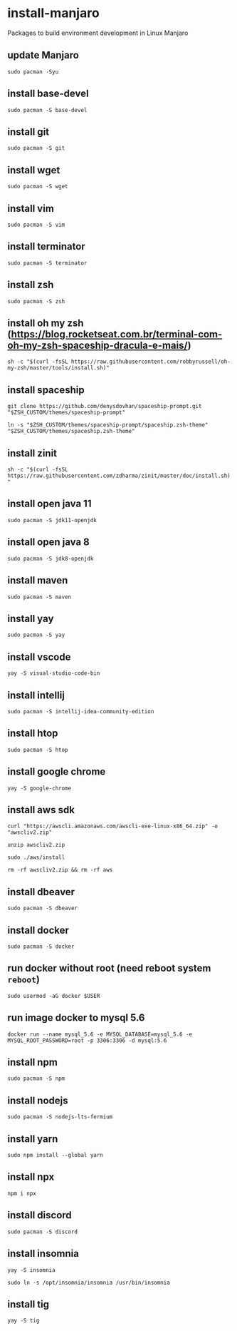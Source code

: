 # install-manjaro
Packages to build environment development in Linux Manjaro

## update Manjaro
`sudo pacman -Syu`

## install base-devel
`sudo pacman -S base-devel`

## install git
`sudo pacman -S git`

## install wget
`sudo pacman -S wget`

## install vim
`sudo pacman -S vim`

## install terminator
`sudo pacman -S terminator`

## install zsh
`sudo pacman -S zsh`

## install oh my zsh (https://blog.rocketseat.com.br/terminal-com-oh-my-zsh-spaceship-dracula-e-mais/)
`sh -c "$(curl -fsSL https://raw.githubusercontent.com/robbyrussell/oh-my-zsh/master/tools/install.sh)"`

## install spaceship
`git clone https://github.com/denysdovhan/spaceship-prompt.git "$ZSH_CUSTOM/themes/spaceship-prompt"`

`ln -s "$ZSH_CUSTOM/themes/spaceship-prompt/spaceship.zsh-theme" "$ZSH_CUSTOM/themes/spaceship.zsh-theme"`

## install zinit
`sh -c "$(curl -fsSL https://raw.githubusercontent.com/zdharma/zinit/master/doc/install.sh)"`

## install open java 11
`sudo pacman -S jdk11-openjdk`

## install open java 8
`sudo pacman -S jdk8-openjdk`

## install maven
`sudo pacman -S maven`

## install yay
`sudo pacman -S yay`

## install vscode
`yay -S visual-studio-code-bin`

## install intellij
`sudo pacman -S intellij-idea-community-edition`

## install htop
`sudo pacman -S htop`

## install google chrome
`yay -S google-chrome`

## install aws sdk
`curl "https://awscli.amazonaws.com/awscli-exe-linux-x86_64.zip" -o "awscliv2.zip"`

`unzip awscliv2.zip`

`sudo ./aws/install`

`rm -rf awscliv2.zip && rm -rf aws`

## install dbeaver
`sudo pacman -S dbeaver`

## install docker
`sudo pacman -S docker`

## run docker without root (need reboot system `reboot`)
`sudo usermod -aG docker $USER`

## run image docker to mysql 5.6
`docker run --name mysql_5.6 -e MYSQL_DATABASE=mysql_5.6 -e MYSQL_ROOT_PASSWORD=root -p 3306:3306 -d mysql:5.6`

## install npm
`sudo pacman -S npm`

## install nodejs
`sudo pacman -S nodejs-lts-fermium`

## install yarn
`sudo npm install --global yarn`  

## install npx
`npm i npx`

## install discord
`sudo pacman -S discord`

## install insomnia
`yay -S insomnia`

`sudo ln -s /opt/insomnia/insomnia /usr/bin/insomnia`

## install tig
`yay -S tig`
